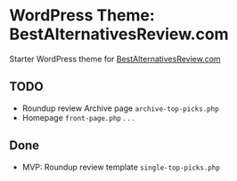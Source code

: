 # WordPress Theme: BestAlternativesReview.com

Starter WordPress theme for [BestAlternativesReview.com](BestAlternativesReview.com)

## TODO

- Roundup review Archive page `archive-top-picks.php`
- Homepage `front-page.php`
  .
  .
  .

## Done

- MVP: Roundup review template `single-top-picks.php`
